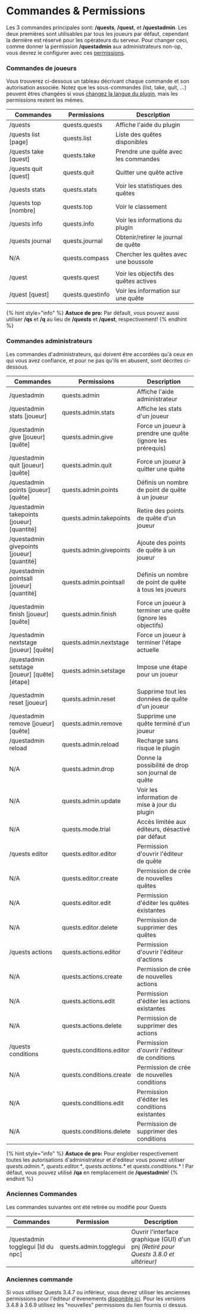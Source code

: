 # Commandes & Permissions

Les 3 commandes principales sont: **/quests**, **/quest**, et **/questadmin**. Les deux premières sont utilisables par tous les joueurs par défaut, cependant la dernière est réservé pour les opérateurs du serveur. Pour changer ceci, comme donner la permission **/questadmin** aux administrateurs non-op,  vous devrez le configurer avec ces [permissions](https://bukkit.gamepedia.com/Understanding\_Permissions).

### Commandes de joueurs

Vous trouverez ci-dessous un tableau décrivant chaque commande et son autorisation associée. Notez que les sous-commandes (list, take, quit, ...) peuvent êtres changées si vous [changez la langue du plugin](https://github.com/PikaMug/Quests/wiki/Translations), mais les permissions restent les mêmes.

| Commandes             | Permissions      | Description                            |
| --------------------- | ---------------- | -------------------------------------- |
| /quests               | quests.quests    | Affiche l'aide du plugin               |
| /quests list \[page]  | quests.list      | Liste des quêtes disponibles           |
| /quests take \[quest] | quests.take      | Prendre une quête avec les commandes   |
| /quests quit \[quest] | quests.quit      | Quitter une quête active               |
| /quests stats         | quests.stats     | Voir les statistiques des quêtes       |
| /quests top \[nombre] | quests.top       | Voir le classement                     |
| /quests info          | quests.info      | Voir les informations du plugin        |
| /quests journal       | quests.journal   | Obtenir/retirer le journal de quête    |
| N/A                   | quests.compass   | Chercher les quêtes avec une boussole  |
|                       |                  |                                        |
| /quest                | quests.quest     | Voir les objectifs des quêtes actives  |
| /quest \[quest]       | quests.questinfo | Voir les information sur une quête     |

{% hint style="info" %}
**Astuce de pro:** Par défault, vous pouvez aussi utiliser **/qs** et **/q** au lieu de **/quests** et **/quest**, respectivement!
{% endhint %}

### Commandes administrateurs

Les commandes d'administrateurs, qui doivent être accordées qu'à ceux en qui vous avez confiance, et pour ne pas qu'ils en abusent, sont décrites ci-dessous.

| Commandes                                        | Permissions              | Description                                         |
| ------------------------------------------------ | ------------------------ | --------------------------------------------------- |
| /questadmin                                      | quests.admin             | Affiche l'aide administrateur                       |
| /questadmin stats \[joueur]                      | quests.admin.stats       | Affiche les stats d'un joueur                       |
| /questadmin give \[joueur] \[quête]              | quests.admin.give        | Force un joueur à prendre une quête (ignore les prérequis)                 |
| /questadmin quit \[joueur] \[quête]              | quests.admin.quit        | Force un joueur à quitter une quête                 |
| /questadmin points \[joueur] \[quête]            | quests.admin.points      | Définis un nombre de point de quête à un joueur     |
| /questadmin takepoints \[joueur] \[quantité]     | quests.admin.takepoints  | Retire des points de quête d'un joueur              |
| /questadmin givepoints \[joueur] \[quantité]     | quests.admin.givepoints  | Ajoute des points de quête à un joueur              |
| /questadmin pointsall \[joueur] \[quantité]      | quests.admin.pointsall   | Définis un nombre de point de quête à tous les joueurs              |
| /questadmin finish \[joueur] \[quête]            | quests.admin.finish      | Force un joueur à terminer une quête (ignore les objectifs)             |
| /questadmin nextstage \[joueur] \[quête]         | quests.admin.nextstage   | Force un joueur à terminer l'étape actuelle          |
| /questadmin setstage \[joueur] \[quête] \[étape] | quests.admin.setstage    | Impose une étape pour un joueur                      |
| /questadmin reset \[joueur]                      | quests.admin.reset       | Supprime tout les données de quête d'un joueur       |
| /questadmin remove \[joueur] \[quête]            | quests.admin.remove      | Supprime une quête terminé d'un joueur               |
| /questadmin reload                               | quests.admin.reload      | Recharge sans risque le plugin                       |
| N/A                                              | quests.admin.drop        | Donne la possibilité de drop son journal de quête    |
| N/A                                              | quests.admin.update      | Voir les information de mise à jour du plugin                    |
| N/A                                              | quests.mode.trial        | Accès limitée aux éditeurs, désactivé par défaut      |
| /quests editor                                   | quests.editor.editor     | Permission d'ouvrir l'éditeur de quête               |
| N/A                                              | quests.editor.create     | Permission de crée de nouvelles quêtes               |
| N/A                                              | quests.editor.edit       | Permission d'éditer les quêtes éxistantes            |
| N/A                                              | quests.editor.delete     | Permission de supprimer des quêtes                   |
| /quests actions                                  | quests.actions.editor    | Permission d'ouvrir l'éditeur d'actions              |
| N/A                                              | quests.actions.create    | Permission de crée de nouvelles actions              |
| N/A                                              | quests.actions.edit      | Permission d'éditer les actions existantes           |
| N/A                                              | quests.actions.delete    | Permission de supprimer des actions                  |
| /quests conditions                               | quests.conditions.editor | Permission d'ouvrir l'éditeur de conditions          |
| N/A                                              | quests.conditions.create | Permission de crée de nouvelles conditions           |
| N/A                                              | quests.conditions.edit   | Permission d'éditer les conditions existantes            |
| N/A                                              | quests.conditions.delete | Permission de supprimer des conditions               |

{% hint style="info" %}
**Astuce de pro:** Pour englober respectivement toutes les autorisations d'administrateur et d'éditeur vous pouvez utiliser _quests.admin.\*_, _quests.editor.\*_, _quests.actions.\*_ et _quests.conditions.\*_ ! Par défaut, vous pouvez utilisé **/qa** en remplacement de **/questadmin**!
{% endhint %}

### Anciennes Commandes

Les commandes suivantes ont été retirée ou modifié pour Quests

| Commandes                          | Permission             | Description                                                    |
| ---------------------------------- | ---------------------- | -------------------------------------------------------------- |
| /questadmin togglegui \[Id du npc] | quests.admin.togglegui | Ouvrir l'interface graphique (GUI) d'un pnj _(Retiré pour Quests 3.8.0 et ultérieur)_ |

### Anciennes commande

Si vous utilisez Quests 3.4.7 ou inférieur, vous devrez utiliser les anciennes permissions pour l'éditeur d'évenements [disponible ici](https://pastebin.com/tcYBebK5). Pour les versions 3.4.8 à 3.6.9 utilisez les "nouvelles" permissions du lien fournis ci dessus.
